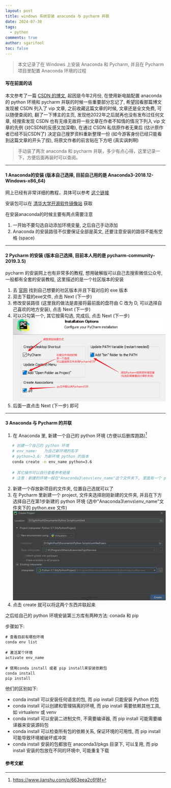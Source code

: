 ```yaml
---
layout: post
title: windows 系统安装 anaconda 与 pycharm 并联
date: 2024-07-30
tags:
  - python
comments: true
author: sgarifool
toc: false
---
```


> 本文记录了在 Windows 上安装 Anaconda 和 Pycharm, 并且在 Pycharm 项目里配置 Anaconda 环境的过程

<!-- more -->

#### 写在前面的话

本文参考了一篇 [CSDN 的博文](https://blog.csdn.net/m0_51210142/article/details/119118246), 起因是今年2月份, 在使用新电脑配置 anaconda 的 python 环境和 pycharm 并联的时候一些重要部分忘记了, 希望回看那篇博文发现被 CSDN 列入了 vip 文章, 之前收藏这篇文章的时候, 文章还是全文免费, 可以随便查阅的, 翻了一下博主的主页, 发现他2022年之后就再也没有发布过任何文章, 经搜索发现 CSDN 也有无缘无故将一些文章在作者不知情的情况下列入 vip 文章的先例 (对CSDN的反感又加深嘞), 在通过 CSDN 私信原作者无果后 (估计原作者已经不玩CSDN了) 决定自己搜罗资料重新整理一份 (如今游客身份已经只能看到这篇文章的开头了捏), 将原文作者的前言贴在下方吧 (真实讽刺啊)

> 手动装了两次 anaconda 和 pycharm 并联，多少有点心得，这里记录一下，方便后面再装时可以查阅。

---

#### 1 Anaconda的安装 (版本自己选择, 目前自己用的是 Anaconda3-2018.12-Windows-x86_64)

网上已经有非常详细的教程，具体可以参考 [这个链接](https://zhuanlan.zhihu.com/p/358641541)

安装包可以在 [清华大学开源软件镜像站](https://mirrors.tuna.tsinghua.edu.cn/anaconda/archive) 获取

在安装anaconda的时候主要有两点需要注意

1. 一开始不要勾选自动添加环境变量, 之后自己手动添加
2. Anaconda 的安装路径不仅要保证全部是英文, 还要注意安装的路径不能有空格 (space)

---

#### 2 Pycharm 的安装 (版本自己选择, 目前本人用的是 pycharm-community-2019.3.5)

pycharm 的安装网上也有非常多的教程, 想用破解版可以自己去搜索微信公众号, 一般都有全套的安装教程, 这里描述的是一个社区版本的安装

1. 去 [官网](https://www.jetbrains.com/pycharm/download/other.html) 找到自己想要的社区版本并且下载对应的 exe 版本
2. 双击下载的exe文件, 点击 Next (下一步)
3. 修改安装路径 (这里我的做法是直接将最前面的盘符由 C 改为 D, 可以选择自己喜欢的地方安装), 点击 Next (下一步)
4. 可以只勾第一个, 其它按需勾选, 完成后, 点击 Next (下一步)
   ![](../assets/img-2024-07-30-connect_anaconda_and_pycharm.png)
5. 后面一直点击 Next (下一步) 即可

---

#### 3 Anaconda 与 Pycharm 的并联

1. 在 Anaconda 里, 新建一个自己的 python 环境 (方便以后删库跑路)[^1]
```bash
   # 创建一个自己的 python 环境
   # env_name:   为自己新环境的名字
   # python=3.6: 为新环境 python 的版本
   conda create -n env_name python=3.6
   
   # 其它操作可以自行查看参考链接
   # 注意：新建的环境一般在"Anaconda3\envs\env_name"这个文件夹下, 里面有一个 python.exe 文件
```
2. 新建一个存放新项目的文件夹, 位置自己选就可以了
3. 在 Pycharm 里新建一个 project, 文件夹选择刚刚新建的文件夹, 并且在下方选择自己在第1步新建的 python 环境 (选中"Anaconda3\envs\env_name"文件夹下的 python.exe 文件)   ![](../assets/img-2024-07-30-connect_anaconda_and_pycharm-1.png)
4. 点击 create 就可以将这两个东西并联起来

之后给自己的 python 环境安装第三方库有两种方法: conada 和 pip

步骤如下: 

```shell
# 查看目前有哪些环境
conda env list

# 激活某个环境
activate env_name

# 使用conda install 或者 pip install来安装依赖包
conda install
pip install
```

他们的区别如下: 

- conda install 可以安装任何语言的包, 而 pip install 只能安装 Python 的包
- conda install 可以创建和管理隔离的环境, 而 pip install 需要依赖其他工具, 如 virtualenv 或 venv
- conda install 可以安装二进制文件, 不需要编译器, 而 pip install 可能需要编译器来安装源码包
- conda install 可以检查所有包的依赖关系, 保证环境的可用性, 而 pip install 可能导致环境被破坏或冲突
- conda install 安装的包都放在 anaconda3/pkgs 目录下, 可以复用, 而 pip install 安装的包放在不同的环境中, 可能重复下载

#### 参考文献

[^1]: https://www.jianshu.com/p/663eea2c6f8f